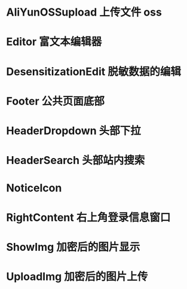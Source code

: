 ﻿# AliYunOSSupload 上传文件 oss

# Editor 富文本编辑器

# DesensitizationEdit 脱敏数据的编辑

# Footer 公共页面底部

# HeaderDropdown 头部下拉

# HeaderSearch 头部站内搜索

# NoticeIcon

# RightContent 右上角登录信息窗口

# ShowImg 加密后的图片显示

# UploadImg 加密后的图片上传
